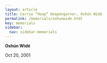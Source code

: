 ```yaml
---
layout: article
title: Carrie “Hoop” Hoopengarner, Oshún Widé
permalink: /memorials/oshunwide.html
key: memorials
sidebar:
  nav: sidebar-memorials
---
```


**Oshún Widé**

Oct 20, 2001

